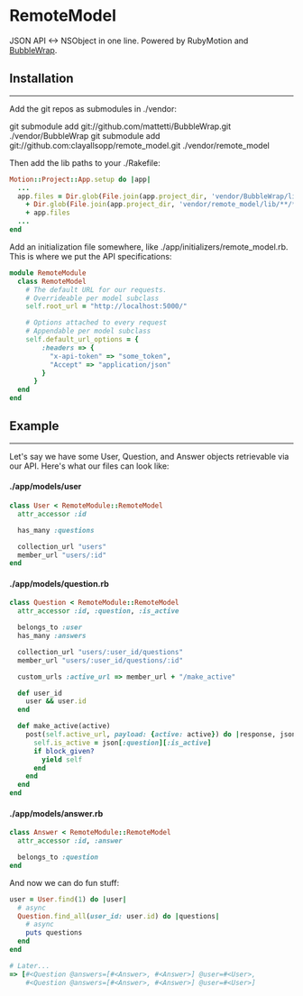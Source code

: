 # RemoteModel


JSON API <-> NSObject in one line. Powered by RubyMotion and [BubbleWrap](https://github.com/mattetti/BubbleWrap/).

## Installation
------------

Add the git repos as submodules in ./vendor:

  git submodule add git://github.com/mattetti/BubbleWrap.git ./vendor/BubbleWrap
  git submodule add git://github.com:clayallsopp/remote_model.git ./vendor/remote_model

Then add the lib paths to your ./Rakefile:

```ruby
Motion::Project::App.setup do |app|
  ...
  app.files = Dir.glob(File.join(app.project_dir, 'vendor/BubbleWrap/lib/**/*.rb')) 
    + Dir.glob(File.join(app.project_dir, 'vendor/remote_model/lib/**/*.rb')) 
    + app.files
  ...
end
```

Add an initialization file somewhere, like ./app/initializers/remote_model.rb. This is where we put the API specifications:

```ruby
module RemoteModule
  class RemoteModel
    # The default URL for our requests.
    # Overrideable per model subclass
    self.root_url = "http://localhost:5000/"

    # Options attached to every request
    # Appendable per model subclass
    self.default_url_options = {
        :headers => {
          "x-api-token" => "some_token",
          "Accept" => "application/json"
        }
      }
  end
end
```

## Example
------------

Let's say we have some User, Question, and Answer objects retrievable via our API. Here's what our files can look like:

#### ./app/models/user
```ruby
class User < RemoteModule::RemoteModel
  attr_accessor :id

  has_many :questions

  collection_url "users"
  member_url "users/:id"
end
```

#### ./app/models/question.rb
```ruby
class Question < RemoteModule::RemoteModel
  attr_accessor :id, :question, :is_active

  belongs_to :user
  has_many :answers

  collection_url "users/:user_id/questions"
  member_url "users/:user_id/questions/:id"

  custom_urls :active_url => member_url + "/make_active"

  def user_id
    user && user.id
  end

  def make_active(active)
    post(self.active_url, payload: {active: active}) do |response, json|
      self.is_active = json[:question][:is_active]
      if block_given?
        yield self
      end
    end
  end
end
```

#### ./app/models/answer.rb
```ruby
class Answer < RemoteModule::RemoteModel
  attr_accessor :id, :answer

  belongs_to :question
end
```

And now we can do fun stuff:

```ruby
user = User.find(1) do |user|
  # async
  Question.find_all(user_id: user.id) do |questions|
    # async
    puts questions
  end
end

# Later...
=> [#<Question @answers=[#<Answer>, #<Answer>] @user=#<User>, 
    #<Question @answers=[#<Answer>, #<Answer>] @user=#<User>]
```